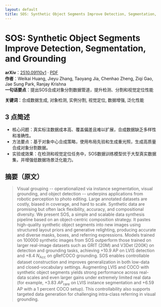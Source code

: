 ```yaml
---
layout: default
title: SOS: Synthetic Object Segments Improve Detection, Segmentation, and Grounding
---
```


# SOS: Synthetic Object Segments Improve Detection, Segmentation, and Grounding
**arXiv**：[2510.09110v1](https://arxiv.org/abs/2510.09110) · [PDF](https://arxiv.org/pdf/2510.09110.pdf)  
**作者**：Weikai Huang, Jieyu Zhang, Taoyang Jia, Chenhao Zheng, Ziqi Gao, Jae Sung Park, Ranjay Krishna  
**一句话要点**：提出SOS合成对象分割数据管道，提升检测、分割和视觉定位性能

**关键词**：合成数据生成, 对象检测, 实例分割, 视觉定位, 数据增强, 泛化性能

## 3 点简述
- 核心问题：真实标注数据成本高、覆盖偏差且难以扩展，合成数据缺乏多样性和准确性。
- 方法要点：基于对象中心合成策略，使用布局先验和生成重光照，生成高质量合成对象分割数据。
- 实验或效果：在检测和视觉定位任务中，SOS数据训练模型优于大型真实数据集，并增强低数据场景泛化能力。

## 摘要（原文）

> Visual grouping -- operationalized via instance segmentation, visual
> grounding, and object detection -- underpins applications from robotic
> perception to photo editing. Large annotated datasets are costly, biased in
> coverage, and hard to scale. Synthetic data are promising but often lack
> flexibility, accuracy, and compositional diversity.
>   We present SOS, a simple and scalable data synthesis pipeline based on an
> object-centric composition strategy. It pastes high-quality synthetic object
> segments into new images using structured layout priors and generative
> relighting, producing accurate and diverse masks, boxes, and referring
> expressions. Models trained on 100000 synthetic images from SOS outperform
> those trained on larger real-image datasets such as GRIT (20M) and V3Det (200K)
> on detection and grounding tasks, achieving +10.9 AP on LVIS detection and +8.4
> $N_{\text{Acc}}$ on gRefCOCO grounding. SOS enables controllable dataset
> construction and improves generalization in both low-data and closed-vocabulary
> settings. Augmenting LVIS and COCO with synthetic object segments yields strong
> performance across real-data scales and even larger gains under extremely
> limited real data (for example, +3.83 $AP_{\text{rare}}$ on LVIS instance
> segmentation and +6.59 AP with a 1 percent COCO setup). This controllability
> also supports targeted data generation for challenging intra-class referring in
> visual grounding.

